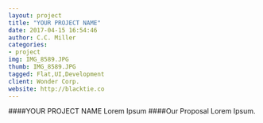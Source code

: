 ```yaml
---
layout: project
title: "YOUR PROJECT NAME"
date: 2017-04-15 16:54:46
author: C.C. Miller
categories:
- project
img: IMG_8589.JPG
thumb: IMG_8589.JPG
tagged: Flat,UI,Development
client: Wonder Corp.
website: http://blacktie.co
---
```

####YOUR PROJECT NAME
Lorem Ipsum
####Our Proposal
Lorem Ipsum.